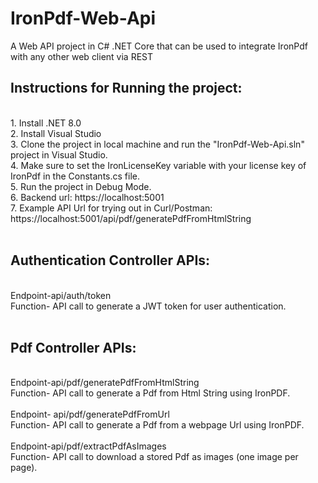 # IronPdf-Web-Api
A Web API project in C# .NET Core that can be used to integrate IronPdf with any other web client via REST
<br>
<h2>Instructions for Running the project:</h2><br>
1. Install .NET 8.0<br>
2. Install Visual Studio<br>
3. Clone the project in local machine and run the "IronPdf-Web-Api.sln" project in Visual Studio.<br>
4. Make sure to set the IronLicenseKey variable with your license key of IronPdf in the Constants.cs file.<br>
5. Run the project in Debug Mode.<br>
6. Backend url: https://localhost:5001<br>
7. Example API Url for trying out in Curl/Postman: https://localhost:5001/api/pdf/generatePdfFromHtmlString<br>
<br>
<h2>Authentication Controller APIs: </h2> 
<br>
Endpoint-api/auth/token
<br>
Function- API call to generate a JWT token for user authentication.
<br>
<br>
<h2>Pdf Controller APIs:</h2>
<br>
Endpoint-api/pdf/generatePdfFromHtmlString
<br>
Function- API call to generate a Pdf from Html String using IronPDF.
<br>
<br>
Endpoint- api/pdf/generatePdfFromUrl
<br>
Function- API call to generate a Pdf from a webpage Url using IronPDF.
<br>
<br>
Endpoint-api/pdf/extractPdfAsImages
<br>
Function- API call to download a stored Pdf as images (one image per page).
